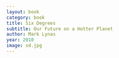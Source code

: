 ```yaml
---
layout: book
category: book
title: Six Degrees
subtitle: Our Future on a Hotter Planet
author: Mark Lynas
year: 2010
image: sd.jpg
---
```

